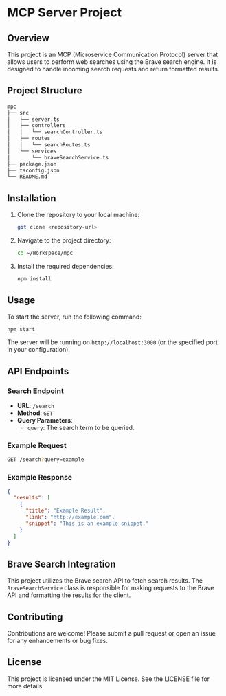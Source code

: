 # MCP Server Project

## Overview

This project is an MCP (Microservice Communication Protocol) server that allows users to perform web searches using the Brave search engine. It is designed to handle incoming search requests and return formatted results.

## Project Structure

``` bash
mpc
├── src
│   ├── server.ts
│   ├── controllers
│   │   └── searchController.ts
│   ├── routes
│   │   └── searchRoutes.ts
│   └── services
│       └── braveSearchService.ts
├── package.json
├── tsconfig.json
└── README.md
```

## Installation

1. Clone the repository to your local machine:

   ``` bash
   git clone <repository-url>
   ```

2. Navigate to the project directory:

   ``` bash
   cd ~/Workspace/mpc
   ```

3. Install the required dependencies:

   ``` bash
   npm install
   ```

## Usage

To start the server, run the following command:

``` bash
npm start
```

The server will be running on `http://localhost:3000` (or the specified port in your configuration).

## API Endpoints

### Search Endpoint

- **URL**: `/search`
- **Method**: `GET`
- **Query Parameters**:
  - `query`: The search term to be queried.

### Example Request

``` bash
GET /search?query=example
```

### Example Response

```json
{
  "results": [
    {
      "title": "Example Result",
      "link": "http://example.com",
      "snippet": "This is an example snippet."
    }
  ]
}
```

## Brave Search Integration

This project utilizes the Brave search API to fetch search results. The `BraveSearchService` class is responsible for making requests to the Brave API and formatting the results for the client.

## Contributing

Contributions are welcome! Please submit a pull request or open an issue for any enhancements or bug fixes.

## License

This project is licensed under the MIT License. See the LICENSE file for more details.